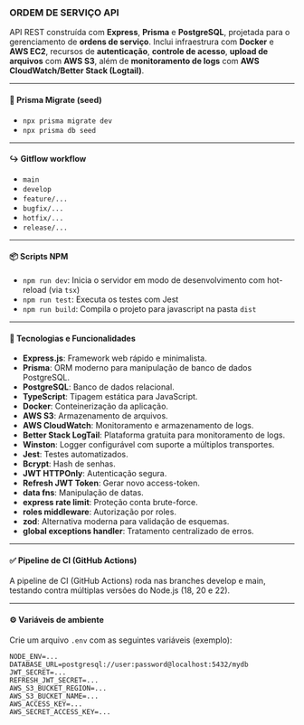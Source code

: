 ### ORDEM DE SERVIÇO API

API REST construída com **Express**, **Prisma** e **PostgreSQL**, projetada para o gerenciamento de **ordens de serviço**. Inclui infraestrura com **Docker** e **AWS EC2**, recursos de **autenticação**, **controle de acesso**, **upload de arquivos** com **AWS S3**, além de **monitoramento de logs** com **AWS CloudWatch/Better Stack (Logtail)**.

---

#### 🤝 Prisma Migrate (seed)

- `npx prisma migrate dev`
- `npx prisma db seed`

---

#### ↪️ Gitflow workflow

- `main`
- `develop`
- `feature/...`
- `bugfix/...`
- `hotfix/...`
- `release/...`

---

#### 📦 Scripts NPM

- `npm run dev`: Inicia o servidor em modo de desenvolvimento com hot-reload (via `tsx`)
- `npm run test`: Executa os testes com Jest
- `npm run build`: Compila o projeto para javascript na pasta `dist`

---

#### 🚀 Tecnologias e Funcionalidades

- **Express.js**: Framework web rápido e minimalista.
- **Prisma**: ORM moderno para manipulação de banco de dados PostgreSQL.
- **PostgreSQL**: Banco de dados relacional.
- **TypeScript**: Tipagem estática para JavaScript.
- **Docker**: Conteinerização da aplicação.
- **AWS S3**: Armazenamento de arquivos.
- **AWS CloudWatch**: Monitoramento e armazenamento de logs.
- **Better Stack LogTail**: Plataforma gratuita para monitoramento de logs.
- **Winston**: Logger configurável com suporte a múltiplos transportes.
- **Jest**: Testes automatizados.
- **Bcrypt**: Hash de senhas.
- **JWT HTTPOnly**: Autenticação segura.
- **Refresh JWT Token**: Gerar novo access-token.
- **data fns**: Manipulação de datas.
- **express rate limit**: Proteção conta brute-force.
- **roles middleware**: Autorização por roles.
- **zod**: Alternativa moderna para validação de esquemas.
- **global exceptions handler**: Tratamento centralizado de erros.

---

#### ✅ Pipeline de CI (GitHub Actions)

A pipeline de CI (GitHub Actions) roda nas branches develop e main, testando contra múltiplas versões do Node.js (18, 20 e 22).

---

#### ⚙️ Variáveis de ambiente

Crie um arquivo `.env` com as seguintes variáveis (exemplo):

```
NODE_ENV=...
DATABASE_URL=postgresql://user:password@localhost:5432/mydb
JWT_SECRET=...
REFRESH_JWT_SECRET=...
AWS_S3_BUCKET_REGION=...
AWS_S3_BUCKET_NAME=...
AWS_ACCESS_KEY=...
AWS_SECRET_ACCESS_KEY=...
```